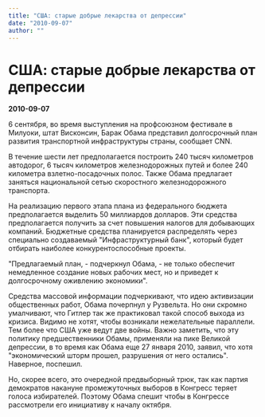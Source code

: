 ```yaml
---
title: "США: старые добрые лекарства от депрессии"
date: "2010-09-07"
author: ""
---
```


# США: старые добрые лекарства от депрессии

**2010-09-07** 

6 сентября, во время выступления на профсоюзном фестивале в Милуоки, штат Висконсин, Барак Обама представил долгосрочный план развития транспортной инфраструктуры страны, сообщает CNN. 

В течение шести лет предполагается построить 240 тысяч километров автодорог, 6 тысяч километров железнодорожных путей и более 240 километра взлетно-посадочных полос. Также Обама предлагает заняться национальной сетью скоростного железнодорожного транспорта.

На реализацию первого этапа плана из федерального бюджета предполагается выделить 50 миллиардов долларов. Эти средства предполагается получить за счет повышения налогов для добывающих компаний. Бюджетные средства планируется распределять через специально создаваемый "Инфраструктурный банк", который будет отбирать наиболее конкурентоспособные проекты.

"Предлагаемый план, - подчеркнул Обама, - не только обеспечит немедленное создание новых рабочих мест, но и приведет к долгосрочному оживлению экономики".

Средства массовой информации подчеркивают, что идею активизации общественных работ, Обама почерпнул у Рузвельта. Но они скромно умалчивают, что Гитлер так же практиковал такой способ выхода из кризиса. Видимо не хотят, чтобы возникали нежелательные параллели. Тем более что США уже ведут две войны. Важно заметить, что эту политику предшественники Обамы, применяли на пике Великой депрессии, в то время как Обама еще 27 января 2010, заявил, что хотя "экономический шторм прошел, разрушения от него остались". Наверное, поспешил.

Но, скорее всего, это очередной предвыборный трюк, так как партия демократов накануне промежуточных выборов в Конгресс теряет голоса избирателей. Поэтому Обама спешит чтобы в Конгрессе рассмотрели его инициативу к началу октября.